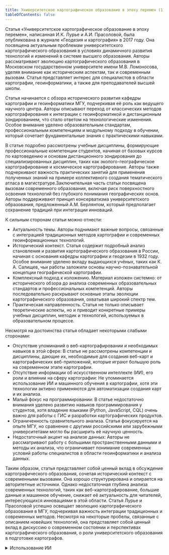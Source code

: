 ```yaml
---
title: Университетское картографическое образование в эпоху перемен (1)
tableOfContents: false
---
```


Статья «Университетское картографическое образование в эпоху перемен», написанная И.К. Лурье и А.И. Прасоловой, была опубликована в журнале «Геодезия и картография» в 2017 году. Она посвящена актуальным проблемам университетского картографического образования в условиях динамичного развития технологий и изменений в системе высшего образования. Авторы рассматривают эволюцию картографического образования в Московском государственном университете имени М.В. Ломоносова, уделяя внимание как историческим аспектам, так и современным вызовам. Статья представляет интерес для специалистов в области картографии, геоинформатики, а также для преподавателей высшей школы.

Статья начинается с обзора исторического развития кафедры картографии и геоинформатики МГУ, подчеркивая её роль как ведущего научного центра. Авторы описывают переход от классических методов картографирования к интеграции с геоинформатикой и дистанционным зондированием, что стало ответом на технологические изменения. Особое внимание уделено образовательным стандартам, профессиональным компетенциям и модульному подходу в обучении, который сочетает фундаментальные знания с практическими навыками.

В статье подробно рассмотрены учебные дисциплины, формирующие профессиональные компетенции студентов, начиная от базовых курсов по картоведению и основам дистанционного зондирования до специализированных дисциплин, таких как эколого-географическое картографирование и космическое картографирование. Авторы также подчеркивают важность практических занятий для применения полученных знаний на примере коллективного создания тематического атласа в магистратуре.Заключительная часть статьи посвящена вызовам современного образования, включая риск поверхностного освоения технологий без глубокого понимания географических основ. Авторы поддерживают принцип консерватизма университетского образования, предложенный А.М. Берлянтом, который предполагает сохранение традиций при интеграции инноваций.

К сильным сторонам статьи можно отнести:
* Актуальность темы. Авторы поднимают важные вопросы, связанные с интеграцией традиционных методов картографии и современных геоинформационных технологий.
* Исторический контекст. Статья содержит подробный анализ становления и развития картографического образования в России, начиная с основания кафедры картографии и геодезии в 1932 году. Особое внимание уделено вкладу выдающихся учёных, таких как К. А. Салищев, чьи работы заложили основы научно-познавательной концепции географической картографии.
* Комплексный подход к изложению. Материал изложен системно: от исторического обзора до анализа современных образовательных стандартов и профессиональных компетенций. Авторы последовательно раскрывают основные этапы эволюции картографического образования, охватывая широкий спектр тем.
* Практическая направленность. Статья не только описывает теоретические аспекты, но и приводит конкретные примеры учебных дисциплин, методик и технологий, используемых в образовательном процессе.

Несмотря на достоинства статья обладает некоторыми слабыми сторонами:
* Отсутствие упоминаний о веб-картографировании и необходимых навыков в этой сфере: В статье не рассмотрены компетенции и дисциплины, дающие их, необходимые для создания веб-карт и картографических веб-приложений, которые играют большую роль на современном этапе картографии.
* Отсутствие информации об искусственном интеллекте (ИИ), его роли и влиянии на сферу картографии: Не упоминается использование ИИ и машинного обучения в картографии, хотя эти технологии активно применяются для автоматизации создания карт и их анализа.
* Малый фокус на программировании: В статье недостаточно внимания уделено развитию навыков программирования у студентов, хотя владение языками (Python, JavaScript, CQL) очень важно для работы с ГИС и разработки картографических продуктов.
* Ограниченность сравнительного анализа. Статья фокусируется на опыте МГУ, но сравнение с другими российскими или зарубежными университетами могло бы расширить её научную ценность.
* Недостаточный акцент на анализе данных: Авторы не рассматривают работу с большими пространственными данными и методы их анализа, что ограничивает понимание современных условий работы специалистов в области геоинформатики и анализа данных.

Таким образом, статья представляет собой ценный вклад в обсуждение картографического образования, сочетая исторический контекст с современными вызовами. Она хорошо структурирована и опирается на авторитетные источники. Однако недостаточная глубина анализа современных технологий, таких как веб-картографирование, большие данные и машинное обучение, снижает её актуальность для читателей, интересующихся инновациями в этой области.	Статья Лурье и Прасоловой успешно освещает эволюцию картографического образования в МГУ, подчеркивая важность интеграции традиционных и современных методов. Несмотря на некоторые пробелы, связанные с описанием новейших технологий, она представляет собой ценный вклад в дискуссию о современном состоянии и перспективах картографического образования, о роли университетского образования в подготовке картографов.

<details>
<summary>Использование ИИ</summary>

Был использован DeepSeek-V3 для написания параграфа с кратким содержанием статьи.

</details>
